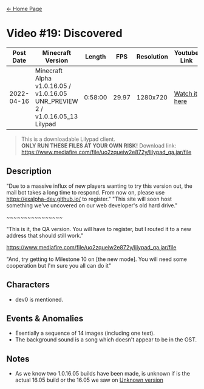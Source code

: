 [← Home Page](../README.md#2-videos)

# Video #19: Discovered
| Post Date  | Minecraft Version                     | Length   | FPS     | Resolution | Youtube Link      |
| ---------  | ------------------------------------- | -------- | ------- | ---------  | ----------------- |
| 2022-04-16 | Minecraft Alpha v1.0.16.05 / v1.0.16.05 UNR_PREVIEW 2 / v1.0.16.05_13 Lilypad | 0:58:00  | 29.97   | 1280x720   | [Watch it here](https://www.youtube.com/watch?v=aozla1r6yVM) |

> This is a downloadable Lilypad client.  
> **ONLY RUN THESE FILES AT YOUR OWN RISK!**
> Download link: https://www.mediafire.com/file/uo2zqueiw2e872y/lilypad_qa.jar/file

## Description
"Due to a massive influx of new players wanting to try this version out, the mail bot takes a long time to respond. From now on, please use https://exalpha-dev.github.io/ to register."
"This site will soon host something we've uncovered on our web developer's old hard drive."

\~\~\~\~\~\~\~\~\~\~\~\~\~\~\~\~

"This is it, the QA version. You will have to register, but I routed it to a new address that should still work."

https://www.mediafire.com/file/uo2zqueiw2e872y/lilypad_qa.jar/file

"And, try getting to Milestone 10 on [the new mode]. You will need some cooperation but I'm sure you all can do it"

## Characters
* dev0 is mentioned.

## Events & Anomalies
* Esentially a sequence of 14 images (including one text). 
* The background sound is a song which doesn't appear to be in the OST.

## Notes
* As we know two 1.0.16.05 builds have been made, is unknown if is the actual 16.05 build or the 16.05 we saw on [Unknown version](/videos/unknown-version.md)
